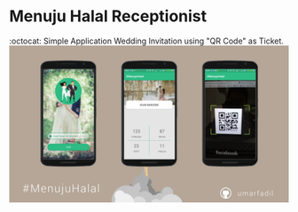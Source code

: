 # Menuju Halal Receptionist
:octocat: Simple Application Wedding Invitation using "QR Code" as Ticket.
<img src="https://github.com/umarfadil/MenujuHalalReceptionist/blob/master/MenujuHalalReceptionist.png"/>
